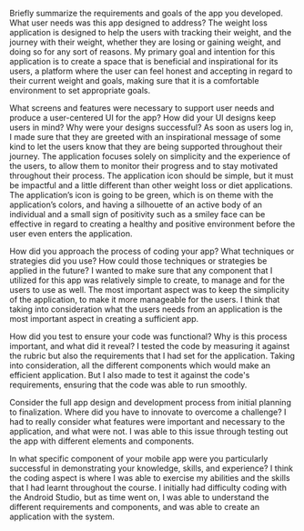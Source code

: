 Briefly summarize the requirements and goals of the app you developed. What user needs was this app designed to address?
  The weight loss application is designed to help the users with tracking their weight, and the journey with their weight, whether they are losing or gaining weight, and doing so for any sort of reasons. My primary goal and intention for this application is to create a space that is beneficial and inspirational for its users, a platform where the user can feel honest and accepting in regard to their current weight and goals, making sure that it is a comfortable environment to set appropriate goals. 
  
What screens and features were necessary to support user needs and produce a user-centered UI for the app? How did your UI designs keep users in mind? Why were your designs successful?
  As soon as users log in, I made sure that they are greeted with an inspirational message of some kind to let the users know that they are being supported throughout their journey. The application focuses solely on simplicity and the experience of the users, to allow them to monitor their progress and to stay motivated throughout their process. The application icon should be simple, but it must be impactful and a little different than other weight loss or diet applications. The application’s icon is going to be green, which is on theme with the application’s colors, and having a silhouette of an active body of an individual and a small sign of positivity such as a smiley face can be effective in regard to creating a healthy and positive environment before the user even enters the application.
  
How did you approach the process of coding your app? What techniques or strategies did you use? How could those techniques or strategies be applied in the future?
  I wanted to make sure that any component that I utilized for this app was relatively simple to create, to manage and for the users to use as well. The most important aspect was to keep the simplicity of the application, to make it more manageable for the users. I think that taking into consideration what the users needs from an application is the most important aspect in creating a sufficient app.
  
How did you test to ensure your code was functional? Why is this process important, and what did it reveal?
  I tested the code by measuring it against the rubric but also the requirements that I had set for the application. Taking into consideration, all the different components which would make an efficient application. But I also made to test it against the code's requirements, ensuring that the code was able to run smoothly. 

Consider the full app design and development process from initial planning to finalization. Where did you have to innovate to overcome a challenge?
  I had to really consider what features were important and necessary to the application, and what were not. I was able to this issue through testing out the app with different elements and components. 

In what specific component of your mobile app were you particularly successful in demonstrating your knowledge, skills, and experience?
  I think the coding aspect is where I was able to exercise my abilities and the skills that I had learnt throughout the course. I initially had difficulty coding with the Android Studio, but as time went on, I was able to understand the different requirements and components, and was able to create an application with the system.
